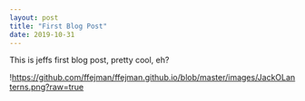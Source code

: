 ```yaml
---
layout: post
title: "First Blog Post"
date: 2019-10-31
---
```


This is jeffs first blog post, pretty cool, eh?

!https://github.com/ffejman/ffejman.github.io/blob/master/images/JackOLanterns.png?raw=true
